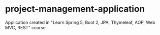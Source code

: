 # project-management-application
Application created in "Learn Spring 5, Boot 2, JPA, Thymeleaf, AOP, Web MVC, REST" course.
